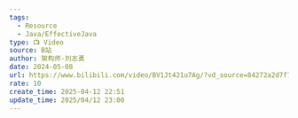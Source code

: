 ```yaml
---
tags:
  - Resource
  - Java/EffectiveJava
type: 📺 Video
source: B站
author: 架构师-刘志勇
date: 2024-05-08
url: https://www.bilibili.com/video/BV1Jt421u7Ag/?vd_source=84272a2d7f72158b38778819be5bc6ad
rate: 10
create_time: 2025-04-12 22:51
update_time: 2025/04/12 23:00
---
```

